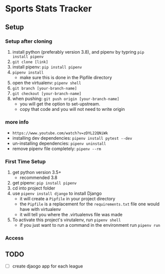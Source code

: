 # Sports Stats Tracker

## Setup

### Setup after cloning

1. install python (preferably version 3.8), and pipenv by typring `pip install pipenv`
2. `git clone [link]`
3. install pipenv: `pip install pipenv`
4. `pipenv install`
   - make sure this is done in the Pipfile directory
5. open the virtualenv: `pipenv shell`
6. `git branch [your-branch-name]`
7. `git checkout [your-branch-name]`
8. when pushing: `git push origin [your-branch-name]`
   - you will get the option to set-upstream.
   - copy that code and you will not need to write origin

### more info

- `https://www.youtube.com/watch?v=zDYL22QNiWk`
- installing dev dependencies: `pipenv install pytest --dev`
- un-installing dependencies: `pipenv uninstall`
- remove pipenv file completely: `pipenv --rm`

### First Time Setup

1. get python version 3.5+
   - recommended 3.8
2. get pipenv: `pip install pipenv`
3. cd into project folder
4. use `pipenv install django` to install Django
   - it will create a `Pipfile` in your project directory
   - the `Pipfile` is a replacement for the `requirements.txt` file one would have with virtualenv
   - it will tell you where the .virtualenvs file was made
5. To activate this project's virutalenv, run `pipenv shell`
   - if you just want to run a command in the environment run `pipenv run`

### Access

## TODO

- [ ] create djaogo app for each league
